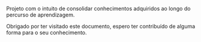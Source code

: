 Projeto com o intuito de consolidar conhecimentos adquiridos ao longo do percurso de aprendizagem.



Obrigado por ter visitado este documento, espero ter contribuído de alguma forma para o seu conhecimento.